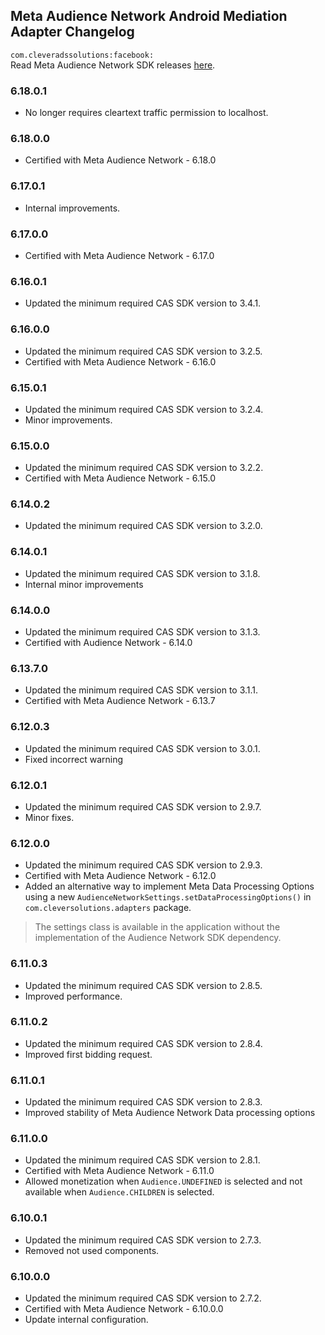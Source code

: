 ## Meta Audience Network Android Mediation Adapter Changelog
`com.cleveradssolutions:facebook:`  
Read Meta Audience Network SDK releases [here](https://developers.facebook.com/docs/audience-network/setting-up/platform-setup/android/changelog).

### 6.18.0.1
- No longer requires cleartext traffic permission to localhost.

### 6.18.0.0
- Certified with Meta Audience Network - 6.18.0

### 6.17.0.1
- Internal improvements.

### 6.17.0.0
- Certified with Meta Audience Network - 6.17.0

### 6.16.0.1
- Updated the minimum required CAS SDK version to 3.4.1.

### 6.16.0.0
- Updated the minimum required CAS SDK version to 3.2.5.
- Certified with Meta Audience Network - 6.16.0

### 6.15.0.1
- Updated the minimum required CAS SDK version to 3.2.4.
- Minor improvements.

### 6.15.0.0
- Updated the minimum required CAS SDK version to 3.2.2.
- Certified with Meta Audience Network - 6.15.0

### 6.14.0.2
- Updated the minimum required CAS SDK version to 3.2.0.

### 6.14.0.1
- Updated the minimum required CAS SDK version to 3.1.8.
- Internal minor improvements

### 6.14.0.0
- Updated the minimum required CAS SDK version to 3.1.3.
- Certified with Audience Network - 6.14.0

### 6.13.7.0
- Updated the minimum required CAS SDK version to 3.1.1.
- Certified with Meta Audience Network - 6.13.7

### 6.12.0.3
- Updated the minimum required CAS SDK version to 3.0.1.
- Fixed incorrect warning

### 6.12.0.1
- Updated the minimum required CAS SDK version to 2.9.7.
- Minor fixes.

### 6.12.0.0
- Updated the minimum required CAS SDK version to 2.9.3.
- Certified with Meta Audience Network - 6.12.0
- Added an alternative way to implement Meta Data Processing Options using a new  `AudienceNetworkSettings.setDataProcessingOptions()` in `com.cleversolutions.adapters` package.
> The settings class is available in the application without the implementation of the Audience Network SDK dependency.

### 6.11.0.3
- Updated the minimum required CAS SDK version to 2.8.5.
- Improved performance.

### 6.11.0.2
- Updated the minimum required CAS SDK version to 2.8.4.
- Improved first bidding request.

### 6.11.0.1
- Updated the minimum required CAS SDK version to 2.8.3.
- Improved stability of Meta Audience Network Data processing options

### 6.11.0.0
- Updated the minimum required CAS SDK version to 2.8.1.
- Certified with Meta Audience Network - 6.11.0
- Allowed monetization when `Audience.UNDEFINED` is selected and not available when `Audience.CHILDREN` is selected.

### 6.10.0.1
- Updated the minimum required CAS SDK version to 2.7.3.
- Removed not used components.

### 6.10.0.0
- Updated the minimum required CAS SDK version to 2.7.2.
- Certified with Meta Audience Network - 6.10.0.0
- Update internal configuration.